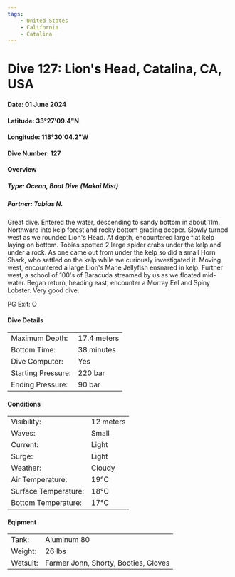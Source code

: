 ```yaml
---
tags:
    - United States
    - California
    - Catalina
---
```

# Dive 127: Lion's Head, Catalina, CA, USA
#### Date: 01 June 2024
#### Latitude: 33°27'09.4"N  
#### Longitude: 118°30'04.2"W
#### Dive Number: 127
#### Overview
##### Type: Ocean, Boat Dive (Makai Mist)
##### Partner: Tobias N.

Great dive. Entered the water, descending to sandy bottom in about 11m. Northward into kelp forest and rocky bottom grading deeper. Slowly turned west as we rounded Lion's Head. At depth, encountered large flat kelp laying on bottom. Tobias spotted 2 large spider crabs under the kelp and under a rock. As one came out from under the kelp so did a small Horn Shark, who settled on the kelp while we curiously investigated it. Moving west, encountered a large Lion's Mane Jellyfish ensnared in kelp. Further west, a school of 100's of Baracuda streamed by us as we floated mid-water. Began return, heading east, encounter a Morray Eel and Spiny Lobster. Very good dive. 

PG Exit: O

#### Dive Details 

| | |
|-----|-----|
| Maximum Depth:     | 17.4 meters |
| Bottom Time:       | 38 minutes | 
| Dive Computer:     | Yes | <!--Yes, No-->
| Starting Pressure: | 220 bar | 
| Ending Pressure:   | 90 bar | 

#### Conditions

| | |
|-----|-----|
| Visibility:          | 12 meters |
| Waves:               | Small | <!--None, Small, Medium, Large-->
| Current:             | Light | <!--None, Light, Medium, Strong-->
| Surge:               | Light |     <!--Light, Medium, Strong-->
| Weather:             | Cloudy |  <!--Sunny, Partly Cloudy, Cloudy, Rainy, Windy, Foggy-->
| Air Temperature:     | 19°C | 
| Surface Temperature: | 18°C | 
| Bottom Temperature:  | 17°C | 

#### Eqipment 

| | |
|-----|-----|
| Tank:    | Aluminum 80 |
| Weight:  | 26 lbs | 
| Wetsuit: | Farmer John, Shorty, Booties, Gloves | 
